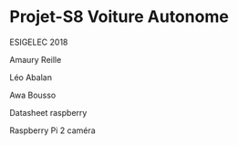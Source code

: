 # Projet-S8 Voiture Autonome

ESIGELEC 2018

Amaury Reille

Léo Abalan

Awa Bousso

Datasheet raspberry

Raspberry Pi 2 caméra
